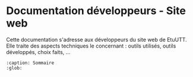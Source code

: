 # Documentation développeurs - Site web

Cette documentation s'adresse aux développeurs du site web de EtuUTT. Elle traite des aspects techniques le concernant :
outils utilisés, outils développés, choix faits, ...

```{toctree}
:caption: Sommaire
:glob:
```
